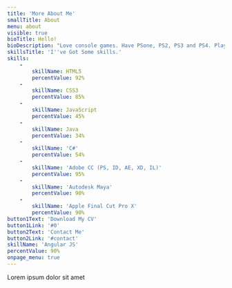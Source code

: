 ```yaml
---
title: 'More About Me'
smallTitle: About
menu: about
visible: true
bioTitle: Hello!
bioDescription: "Love console games. Have PSone, PS2, PS3 and PS4. Playing on emulators too (mostly NES, SNES and Amiga). Designer. Movie-maniac.\r\n\r\nTrying to create something new and fresh. By the last 4 years I was studying graphic design, programming and game development for mobiles (Android, iOS) and PC's as well (Unity, Unreal Engine 4). Learned some JAVA and C#.\r\n\r\nI like to create websites too. In my academy's years I was studying a lot of HTML, CSS and JavaScript with AngularJS and jQuery. I also learned how to use the Bootstrap and other cool stuff to build amazing sites.\r\n\r\nMy main goal for this year is to build an RPG game with beautiful story and fantastic characters in Unity. The second goal is to make a full-time movie for the greatest cinemas in Poland.</h6>"
skillsTitle: 'I''ve Got Some skills.'
skills:
    -
        skillName: HTML5
        percentValue: 92%
    -
        skillName: CSS3
        percentValue: 85%
    -
        skillName: JavaScript
        percentValue: 45%
    -
        skillName: Java
        percentValue: 34%
    -
        skillName: 'C#'
        percentValue: 54%
    -
        skillName: 'Adobe CC (PS, ID, AE, XD, IL)'
        percentValue: 95%
    -
        skillName: 'Autodesk Maya'
        percentValue: 90%
    -
        skillName: 'Apple Final Cut Pro X'
        percentValue: 90%
button1Text: 'Download My CV'
button1Link: '#0'
button2Text: 'Contact Me'
button2Link: '#contact'
skillName: 'Angular JS'
percentValue: 90%
onpage_menu: true
---
```


Lorem ipsum dolor sit amet